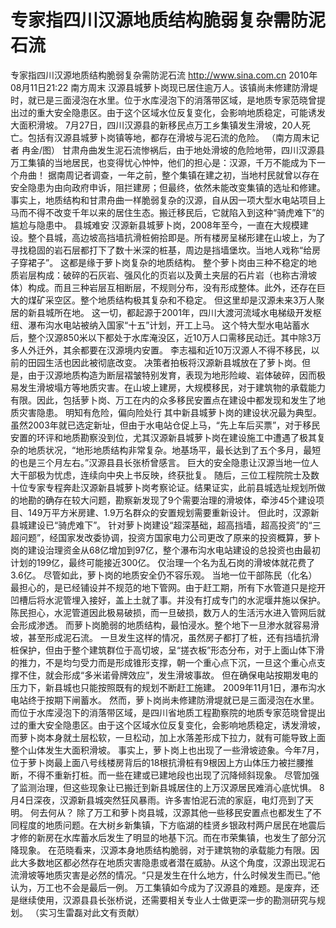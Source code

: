 # 专家指四川汉源地质结构脆弱复杂需防泥石流

专家指四川汉源地质结构脆弱复杂需防泥石流
http://www.sina.com.cn  2010年08月11日21:22  南方周末
汉源县城萝卜岗现已居住逾万人。该镇尚未修建防滑堤时，就已是三面浸泡在水里。位于水库浸泡下的消落带区域，是地质专家范晓曾提出过的重大安全隐患区。由于这个区域水位反复变化，会影响地质稳定，可能诱发大面积滑坡。
7月27日，四川汉源县的新移民点万工乡集镇发生滑坡，20人死亡。包括有汉源县城萝卜岗镇等地，都存在滑坡与泥石流的危险。 （南方周末记者 冉金/图）
甘肃舟曲发生泥石流惨祸后，由于地处滑坡的危险地带，四川汉源县万工集镇的当地居民，也变得忧心忡忡，他们的担心是：汉源，千万不能成为下一个舟曲！
据南周记者调查，一年之前，整个集镇在建之初，当地村民就曾以存在安全隐患为由向政府申诉，阻拦建房；但最终，依然未能改变集镇的选址和修建。
事实上，地质结构和甘肃舟曲一样脆弱复杂的汉源，自从因一项大型水电站项目上马而不得不改变千年以来的居住生态。搬迁移民后，它就陷入到这种“骑虎难下”的尴尬与隐患中。
县城难安
汉源新县城萝卜岗，2008年至今，一直在大规模建设。整个县城，高边坡高挡墙抗滑桩俯拾即是。所有楼房呈梯形建在山坡上，为了寻找稳固的岩石层都打下了数十米深的桩基，周边是挡墙堡坎。当地人戏称“给房子穿裙子”。
这都是缘于萝卜岗复杂的地质结构。
整个萝卜岗由三种不稳定的地质岩层构成：破碎的石灰岩、强风化的页岩以及黄土夹层的石片岩（也称古滑坡体）构成。而且三种岩层互相断层，不规则分布，没有形成整体。此外，还存在巨大的煤矿采空区。整个地质结构极其复杂和不稳定。
但这里却是汉源未来3万人聚居的新县城所在地。
这一切，都起源于2001年，四川大渡河流域水电梯级开发枢纽、瀑布沟水电站被纳入国家“十五”计划，开工上马。
这个特大型水电站蓄水后，整个汉源850米以下都处于水库淹没区，近10万人口需移民动迁。其中除3万多人外迁外，其余都要在汉源境内安置。
李志福和近10万汉源人不得不移民，以前的田园生活也因此被彻底改变。
决策者拍板将汉源新县城放在了萝卜岗。但是，由于汉源地质构造为断层褶皱特别发育，表现为地形险峻、岩体破碎，因而极易发生滑坡塌方等地质灾害。在山坡上建房，大规模移民，对于建筑物的承载能力有限。因此，包括萝卜岗、万工在内的众多移民安置点在建设中都发现和发生了地质灾害隐患。
明知有危险，偏向险处行
其中新县城萝卜岗的建设状况最为典型。
虽然2003年就已选定新址，但由于水电站仓促上马，“先上车后买票”，对于移民安置的环评和地质勘察没到位，尤其汉源新县城萝卜岗在建设施工中遭遇了极其复杂的地质状况，“地形地质结构非常复杂。地基场平，最长达到了五个多月，最短的也是三个月左右。”汉源县县长张桥曾感言。
巨大的安全隐患让汉源当地一位人大干部极为忧虑，连续向中央上书反映，终获批复。
随后，三位工程院院士及数十位专家专程奔赴汉源新县城萝卜岗考察论证。结果证实，此前县城选址规划所做的地勘的确存在较大问题，勘察新发现了9个需要治理的滑坡体，牵涉45个建设项目、149万平方米房建、1.9万名群众的安置规划需要重新设计。
但此时，汉源新县城建设已“骑虎难下”。
针对萝卜岗建设“超深基础，超高挡墙，超高投资”的“三超问题”，经国家发改委协调，投资方国家电力公司更改了原来的投资概算，萝卜岗的建设治理资金从68亿增加到97亿，整个瀑布沟水电站建设的总投资也由最初计划的199亿，最终可能接近300亿。
仅治理一个名为乱石岗的滑坡体就花费了3.6亿。
尽管如此，萝卜岗的地质安全仍不容乐观。
当地一位干部陈民（化名）最担心的，是已经铺设并不规范的地下管网。由于赶工期，所有下水管道只是挖开凹槽后将水泥管埋入接好，盖上土就了事。并没有打成专门的水泥堰井施以保护。
陈民担心，水泥管道因此极易破损，而一旦破损，数万人的生活污水进入管网后就会形成渗透。
而萝卜岗脆弱的地质结构，最怕浸水。整个地下一旦渗水就容易滑坡，甚至形成泥石流。
一旦发生这样的情况，虽然房子都打了桩，还有挡墙抗滑桩保护，但由于整个建筑群位于高切坡，呈“搓衣板”形态分布，对于上面山体下滑的推力，不是均匀受力而是形成锥形支撑，朝一个重心点下沉，一旦这个重心点支撑不住，就会形成“多米诺骨牌效应”，发生滑坡事故。
但在确保电站按期发电的压力下，新县城也只能按照既有的规划不断赶工施建。
2009年11月1日，瀑布沟水电站终于按期下闸蓄水。
然而，萝卜岗尚未修建防滑堤就已是三面浸泡在水里。而位于水库浸泡下的消落带区域，是四川省地质工程勘察院的地质专家范晓曾提出过的重大安全隐患区。由于这个区域水位反复变化，会影响地质稳定，诱发滑坡，而萝卜岗本身就土层松软，一旦松动，加上水落差形成下拉力，就有可能导致上面整个山体发生大面积滑坡。
事实上，萝卜岗上也出现了一些滑坡迹象。今年7月，位于萝卜岗最上面八号线楼房背后的18根抗滑桩有9根因上方山体压力被拦腰推断，不得不重新打桩。而一些在建或已建地段也出现了沉降倾斜现象。
尽管加强了监测治理，但这些现象让已搬迁到新县城居住的上万汉源居民难消心底忧惧。
8月4日深夜，汉源新县城突然狂风暴雨。许多害怕泥石流的家庭，电灯亮到了天明。
何去何从？
除了万工和萝卜岗县城，汉源其他一些移民安置点也都发生了不同程度的地质问题。在大树乡新集镇，下方临湖的桂贤乡银政村两户居民在地震后才修的新房在水库蓄水后发生了明显的地基下沉。而在市荣集镇，也发生了部分沉降现象。
在范晓看来，汉源本身地质结构脆弱，对于建筑物的承载能力有限。因此大多数地区都必然存在地质灾害隐患或者潜在威胁。从这个角度，汉源出现泥石流滑坡等地质灾害是必然的情况。“只是发生在什么地方，什么时候发生而已。”他认为，万工也不会是最后一例。
万工集镇如今成为了汉源县的难题。是废弃，还是继续使用，汉源县县长张桥说，还需要相关专业人士做更深一步的勘测研究与规划。
（实习生雷磊对此文有贡献）

